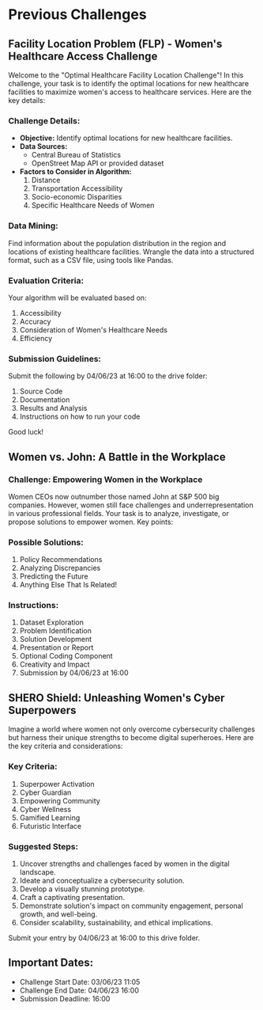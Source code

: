 
# Previous Challenges

## Facility Location Problem (FLP) - Women's Healthcare Access Challenge

Welcome to the "Optimal Healthcare Facility Location Challenge"! In this challenge, your task is to identify the optimal locations for new healthcare facilities to maximize women's access to healthcare services. Here are the key details:

### Challenge Details:

- **Objective:** Identify optimal locations for new healthcare facilities.
- **Data Sources:**
  - Central Bureau of Statistics
  - OpenStreet Map API or provided dataset
- **Factors to Consider in Algorithm:**
  1. Distance
  2. Transportation Accessibility
  3. Socio-economic Disparities
  4. Specific Healthcare Needs of Women

### Data Mining:

Find information about the population distribution in the region and locations of existing healthcare facilities. Wrangle the data into a structured format, such as a CSV file, using tools like Pandas.

### Evaluation Criteria:

Your algorithm will be evaluated based on:

1. Accessibility
2. Accuracy
3. Consideration of Women's Healthcare Needs
4. Efficiency

### Submission Guidelines:

Submit the following by 04/06/23 at 16:00 to the drive folder:

1. Source Code
2. Documentation
3. Results and Analysis
4. Instructions on how to run your code

Good luck!

## Women vs. John: A Battle in the Workplace

### Challenge: Empowering Women in the Workplace

Women CEOs now outnumber those named John at S&P 500 big companies. However, women still face challenges and underrepresentation in various professional fields. Your task is to analyze, investigate, or propose solutions to empower women. Key points:

### Possible Solutions:

1. Policy Recommendations
2. Analyzing Discrepancies
3. Predicting the Future
4. Anything Else That Is Related!

### Instructions:

1. Dataset Exploration
2. Problem Identification
3. Solution Development
4. Presentation or Report
5. Optional Coding Component
6. Creativity and Impact
7. Submission by 04/06/23 at 16:00

## SHERO Shield: Unleashing Women's Cyber Superpowers

Imagine a world where women not only overcome cybersecurity challenges but harness their unique strengths to become digital superheroes. Here are the key criteria and considerations:

### Key Criteria:

1. Superpower Activation
2. Cyber Guardian
3. Empowering Community
4. Cyber Wellness
5. Gamified Learning
6. Futuristic Interface

### Suggested Steps:

1. Uncover strengths and challenges faced by women in the digital landscape.
2. Ideate and conceptualize a cybersecurity solution.
3. Develop a visually stunning prototype.
4. Craft a captivating presentation.
5. Demonstrate solution's impact on community engagement, personal growth, and well-being.
6. Consider scalability, sustainability, and ethical implications.

Submit your entry by 04/06/23 at 16:00 to this drive folder.

## Important Dates:

- Challenge Start Date: 03/06/23 11:05
- Challenge End Date: 04/06/23 16:00
- Submission Deadline: 16:00

